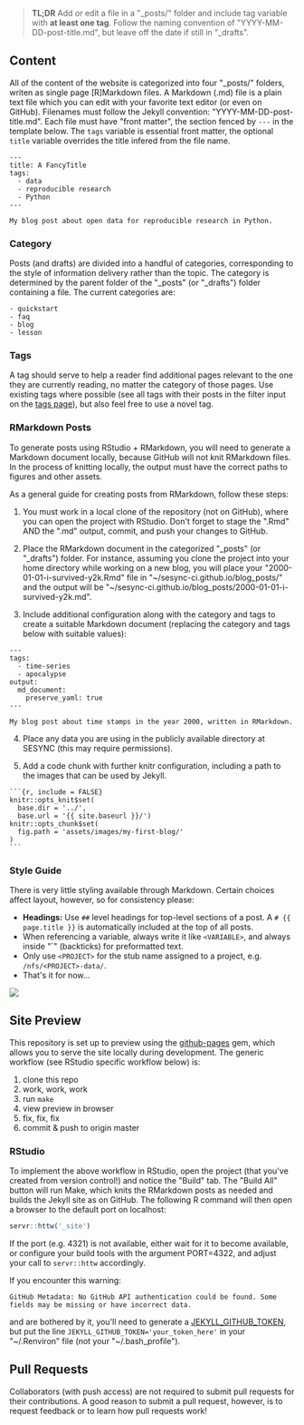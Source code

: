 > **TL;DR** Add or edit a file in a "\_posts/"  folder and include tag variable
> with **at least one tag**. Follow the naming convention of
> "YYYY-MM-DD-post-title.md", but leave off the date if still in "\_drafts".

## Content

All of the content of the website is categorized into four "\_posts/" folders,
writen as single page [R]Markdown files. A Markdown (.md) file is a plain text file
which you can edit with your favorite text editor (or even on GitHub). Filenames
must follow the Jekyll convention: "YYYY-MM-DD-post-title.md". Each file must
have "front matter", the section fenced by `---` in the template below. The
`tags` variable is essential front matter, the optional `title` variable overrides
the title infered from the file name.

```
---
title: A FancyTitle
tags:
  - data
  - reproducible research
  - Python
---

My blog post about open data for reproducible research in Python.
```

### Category

Posts (and drafts) are divided into a handful of categories, corresponding to the style of
information delivery rather than the topic. The category is determined by the
parent folder of the "\_posts" (or "\_drafts") folder containing a file. The current categories
are:

```
- quickstart
- faq
- blog
- lesson
```

### Tags

A tag should serve to help a reader find additional pages relevant to the one
they are currently reading, no matter the category of those pages. Use existing
tags where possible (see all tags with their posts in the filter input on the
[tags page](https://cyberhelp.sesync.org/tags.html)), but also feel free to use
a novel tag.

### RMarkdown Posts

To generate posts using RStudio + RMarkdown, you will need to generate a
Markdown document locally, because GitHub will not knit RMarkdown files. In the
process of knitting locally, the output must have the correct paths to figures
and other assets.

As a general guide for creating posts from RMarkdown, follow these steps:

1. You must work in a local clone of the repository (not on GitHub), where you
can open the project with RStudio. Don't forget to stage the ".Rmd" AND the
".md" output, commit, and push your changes to GitHub.

2. Place the RMarkdown document in the categorized "\_posts" (or "\_drafts")
folder. For instance, assuming you clone the project into your home directory while working on a new blog,
you will place your "2000-01-01-i-survived-y2k.Rmd" file in
"\~/sesync-ci.github.io/blog\_posts/" and the output will be
"\~/sesync-ci.github.io/blog\_posts/2000-01-01-i-survived-y2k.md".

3. Include additional configuration along with the category and tags to create a
suitable Markdown document (replacing the category and tags below with suitable
values):
```
---
tags:
  - time-series
  - apocalypse
output:
  md_document:
    preserve_yaml: true
---

My blog post about time stamps in the year 2000, written in RMarkdown.
```

4. Place any data you are using in the publicly available directory at SESYNC
(this may require permissions).

5. Add a code chunk with further knitr configuration, including a path to the
images that can be used by Jekyll.

````
```{r, include = FALSE}
knitr::opts_knit$set(
  base.dir = '../',
  base.url = '{{ site.baseurl }}/')
knitr::opts_chunk$set(
  fig.path = 'assets/images/my-first-blog/'
)
```
````

### Style Guide

There is very little styling available through Markdown. Certain choices affect
layout, however, so for consistency please:

- **Headings:** Use `##` level headings for top-level sections of a post. A
  `# {{ page.title }}` is automatically included at the top of all posts.
- When referencing a variable, always write it like `<VARIABLE>`, and always inside "\`" (backticks)
  for preformatted text.
- Only use `<PROJECT>` for the stub name assigned to a project, e.g. `/nfs/<PROJECT>-data/`.
- That's it for now...

![](https://imgs.xkcd.com/comics/strunk_and_white.png)

## Site Preview

This repository is set up to preview using the
[github-pages](https://github.com/github/pages-gem) gem, which allows you to
serve the site locally during development. The generic workflow (see RStudio
specific workflow below) is:

1. clone this repo
2. work, work, work
3. run `make`
4. view preview in browser
5. fix, fix, fix
6. commit & push to origin master

### RStudio

To implement the above workflow in RStudio, open the project (that you've
created from version control!) and notice the "Build" tab. The "Build All"
button will run Make, which knits the RMarkdown posts as needed and builds the
Jekyll site as on GitHub. The following R command will then open a browser to
the default port on localhost:

```r
servr::httw('_site')
```

If the port (e.g. 4321) is not available, either wait for it to become available,
or configure your build tools with the argument PORT=4322, and adjust your call
to `servr::httw` accordingly.

If you encounter this warning:

```
GitHub Metadata: No GitHub API authentication could be found. Some fields may be missing or have incorrect data.
```

and are bothered by it, you'll need to generate a
[JEKYLL_GITHUB_TOKEN](http://www.petkovicm.com/GitHub-API-problem/), but put the
line `JEKYLL_GITHUB_TOKEN='your_token_here'` in your "\~/.Renviron" file (not
your "\~/.bash_profile").

## Pull Requests

Collaborators (with push access) are not required to submit pull requests for
their contributions. A good reason to submit a pull request, however, is to
request feedback or to learn how pull requests work!
